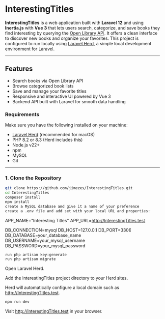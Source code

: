 # InterestingTitles

**InterestingTitles** is a web application built with **Laravel 12** and using **Inertia.js** with **Vue 3** that lets users search, categorize, and save books they find interesting by querying the [Open Library API](https://openlibrary.org/dev/docs/api/). It offers a clean interface to discover new books and organize your favorites.
This project is configured to run locally using [Laravel Herd](https://laravel.com/docs/12.x/herd), a simple local development environment for Laravel.

---

## Features

- Search books via Open Library API  
- Browse categorized book lists  
- Save and manage your favorite titles  
- Responsive and interactive UI powered by Vue 3  
- Backend API built with Laravel for smooth data handling



### Requirements

Make sure you have the following installed on your machine:

- [Laravel Herd](https://laravel.com/docs/12.x/herd) (recommended for macOS)
- PHP 8.2 or 8.3 (Herd includes this)
- Node.js v22+
- npm
- MySQL
- Git

---

### 1. Clone the Repository

```bash
git clone https://github.com/jimezes/InterestingTitles.git
cd InterestingTitles
composer install
npm install
create a MySQL database and give it a name of your preference
create a .env file and add set with your local URL and properties:
```
APP_NAME="Interesting Titles"
APP_URL=http://InterestingTitles.test

DB_CONNECTION=mysql
DB_HOST=127.0.0.1
DB_PORT=3306
DB_DATABASE=your_database_name
DB_USERNAME=your_mysql_username
DB_PASSWORD=your_mysql_password

```bash
run php artisan key:generate
run php artisan migrate
```
Open Laravel Herd.

Add the InterestingTitles project directory to your Herd sites.

Herd will automatically configure a local domain such as http://InterestingTitles.test.
```bash
npm run dev
```
Visit http://InterestingTitles.test in your browser.

